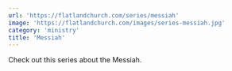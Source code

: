 ```yaml
---
url: 'https://flatlandchurch.com/series/messiah'
image: 'https://flatlandchurch.com/images/series-messiah.jpg'
category: 'ministry'
title: 'Messiah'
---
```


Check out this series about the Messiah.
